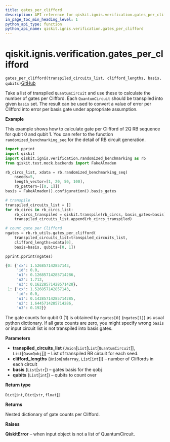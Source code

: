 ```yaml
---
title: gates_per_clifford
description: API reference for qiskit.ignis.verification.gates_per_clifford
in_page_toc_min_heading_level: 1
python_api_type: function
python_api_name: qiskit.ignis.verification.gates_per_clifford
---
```


# qiskit.ignis.verification.gates\_per\_clifford

<span id="qiskit.ignis.verification.gates_per_clifford" />

`gates_per_clifford(transpiled_circuits_list, clifford_lengths, basis, qubits)`[GitHub](https://github.com/qiskit-community/qiskit-ignis/tree/stable/0.7/qiskit/ignis/verification/randomized_benchmarking/rb_utils.py "view source code")

Take a list of transpiled `QuantumCircuit` and use these to calculate the number of gates per Clifford. Each `QuantumCircuit` should be transpiled into given `basis` set. The result can be used to convert a value of error per Clifford into error per basis gate under appropriate assumption.

**Example**

This example shows how to calculate gate per Clifford of 2Q RB sequence for qubit 0 and qubit 1. You can refer to the function `randomized_benchmarking_seq` for the detail of RB circuit generation.

```python
import pprint
import qiskit
import qiskit.ignis.verification.randomized_benchmarking as rb
from qiskit.test.mock.backends import FakeAlmaden

rb_circs_list, xdata = rb.randomized_benchmarking_seq(
    nseeds=5,
    length_vector=[1, 20, 50, 100],
    rb_pattern=[[0, 1]])
basis = FakeAlmaden().configuration().basis_gates

# transpile
transpiled_circuits_list = []
for rb_circs in rb_circs_list:
    rb_circs_transpiled = qiskit.transpile(rb_circs, basis_gates=basis)
    transpiled_circuits_list.append(rb_circs_transpiled)

# count gate per Clifford
ngates = rb.rb_utils.gates_per_clifford(
    transpiled_circuits_list=transpiled_circuits_list,
    clifford_lengths=xdata[0],
    basis=basis, qubits=[0, 1])

pprint.pprint(ngates)
```

```python
{0: {'cx': 1.526857142857143,
     'id': 0.0,
     'u1': 0.12685714285714286,
     'u2': 1.712,
     'u3': 0.16228571428571428},
 1: {'cx': 1.526857142857143,
     'id': 0.0,
     'u1': 0.14285714285714285,
     'u2': 1.6445714285714286,
     'u3': 0.192}}
```

The gate counts for qubit 0 (1) is obtained by `ngates[0]` (`ngates[1]`) as usual python dictionary. If all gate counts are zero, you might specify wrong `basis` or input circuit list is not transpiled into basis gates.

**Parameters**

*   **transpiled\_circuits\_list** (`Union`\[`List`\[`List`\[`QuantumCircuit`]], `List`\[`QasmQobj`]]) – List of transpiled RB circuit for each seed.
*   **clifford\_lengths** (`Union`\[`ndarray`, `List`\[`int`]]) – number of Cliffords in each circuit
*   **basis** (`List`\[`str`]) – gates basis for the qobj
*   **qubits** (`List`\[`int`]) – qubits to count over

**Return type**

`Dict`\[`int`, `Dict`\[`str`, `float`]]

**Returns**

Nested dictionary of gate counts per Clifford.

**Raises**

**QiskitError** – when input object is not a list of QuantumCircuit.

